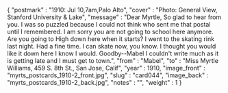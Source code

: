 {
  "postmark" : "1910: Jul 10,7am,Palo Alto",
  "cover" : "Photo: General View, Stanford University & Lake",
  "message" : "Dear Myrtle, So glad to hear from you. I was so puzzled because I could not think who sent me that postal until I remembered. I am sorry you are not going to school here anymore. Are you going to High down here when it starts? I went to the skating rink last night. Had a fine time. I can skate now, you know. I thought you would like it down here I know I would. Goodby--Mabel I couldn't write much as it is getting late and I must get to town.",
  "from" : "Mabel",
  "to" : "Miss Myrtle Williams, 459 S. 8th St., San Jose, Calif",
  "year" : 1910,
  "image_front" : "myrts_postcards_1910-2_front.jpg",
  "slug" : "card044",
  "image_back" : "myrts_postcards_1910-2_back.jpg",
  "notes" : "",
  "weight" : 1
}
